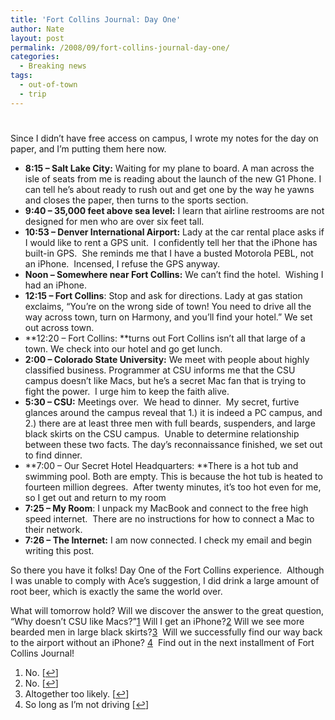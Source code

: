 ```yaml
---
title: 'Fort Collins Journal: Day One'
author: Nate
layout: post
permalink: /2008/09/fort-collins-journal-day-one/
categories:
  - Breaking news
tags:
  - out-of-town
  - trip
---
```

# 

Since I didn’t have free access on campus, I wrote my notes for the day on paper, and I’m putting them here now.

*   **8:15 – Salt Lake City:** Waiting for my plane to board. A man across the isle of seats from me is reading about the launch of the new G1 Phone. I can tell he’s about ready to rush out and get one by the way he yawns and closes the paper, then turns to the sports section.
*   **9:40 – 35,000 feet above sea level:** I learn that airline restrooms are not designed for men who are over six feet tall.
*   **10:53 – Denver International Airport:** Lady at the car rental place asks if I would like to rent a GPS unit.  I confidently tell her that the iPhone has built-in GPS.  She reminds me that I have a busted Motorola PEBL, not an iPhone.  Incensed, I refuse the GPS anyway.
*   **Noon – Somewhere near Fort Collins:** We can’t find the hotel.  Wishing I had an iPhone.
*   **12:15 – Fort Collins**: Stop and ask for directions. Lady at gas station exclaims, “You’re on the wrong side of town! You need to drive all the way across town, turn on Harmony, and you’ll find your hotel.” We set out across town.
*   **12:20 – Fort Collins: **turns out Fort Collins isn’t all that large of a town. We check into our hotel and go get lunch.
*   **2:00 – Colorado State University:** We meet with people about highly classified business. Programmer at CSU informs me that the CSU campus doesn’t like Macs, but he’s a secret Mac fan that is trying to fight the power.  I urge him to keep the faith alive.
*   **5:30 – CSU:** Meetings over.  We head to dinner.  My secret, furtive glances around the campus reveal that 1.) it is indeed a PC campus, and 2.) there are at least three men with full beards, suspenders, and large black skirts on the CSU campus.  Unable to determine relationship between these two facts. The day’s reconnaissance finished, we set out to find dinner.
*   **7:00 – Our Secret Hotel Headquarters: **There is a hot tub and swimming pool. Both are empty. This is because the hot tub is heated to fourteen million degrees.  After twenty minutes, it’s too hot even for me, so I get out and return to my room
*   **7:25 – My Room**: I unpack my MacBook and connect to the free high speed internet.  There are no instructions for how to connect a Mac to their network.
*   **7:26 – The Internet:** I am now connected. I check my email and begin writing this post.

So there you have it folks! Day One of the Fort Collins experience.  Although I was unable to comply with Ace’s suggestion, I did drink a large amount of root beer, which is exactly the same the world over.

What will tomorrow hold? Will we discover the answer to the great question, “Why doesn’t CSU like Macs?”[1][1] Will I get an iPhone?[2][2] Will we see more bearded men in large black skirts?[3][3]  Will we successfully find our way back to the airport without an iPhone? [4][4]  Find out in the next installment of Fort Collins Journal!

 [1]: #footnote_0_170 "No."
 [2]: #footnote_1_170 "No."
 [3]: #footnote_2_170 "Altogether too likely."
 [4]: #footnote_3_170 "So long as I’m not driving"

1.  No. [[↩][5]]
2.  No. [[↩][6]]
3.  Altogether too likely. [[↩][7]]
4.  So long as I’m not driving [[↩][8]]

 [5]: #identifier_0_170
 [6]: #identifier_1_170
 [7]: #identifier_2_170
 [8]: #identifier_3_170